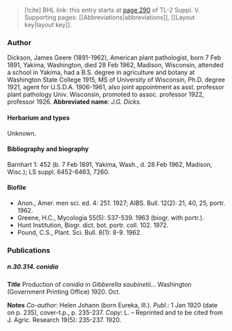 > [!cite] BHL link: this entry starts at [page 290](https://www.biodiversitylibrary.org/page/33259336) of TL-2 Suppl. V.
> Supporting pages: [[Abbreviations|abbreviations]], [[Layout key|layout key]].

### Author

Dickson, James Geere (1891-1962), American plant pathologist, born 7 Feb 1891, Yakima, Washington, died 28 Feb 1962, Madison, Wisconsin, attended a school in Yakima, had a B.S. degree in agriculture and botany at Washington State College 1915, MS of University of Wisconsin, Ph.D. degree 1921, agent for U.S.D.A. 1906-1961, also joint appointment as asst. professor plant pathology Univ. Wisconsin, promoted to assoc. professor 1922, professor 1926. 
**Abbreviated name**: *J.G. Dicks.*

#### Herbarium and types

Unknown.

#### Bibliography and biography

Barnhart 1: 452 (b. 7 Feb 1891, Yakima, Wash., d. 28 Feb 1962, Madison, Wisc.); LS suppl. 6452-6463, 7260.

#### Biofile

- Anon., Amer. men sci. ed. 4: 251. 1927; AIBS. Bull. 12(2): 21, 40, 25, portr. 1962.
- Greene, H.C., Mycologia 55(5): 537-539. 1963 (biogr. with portr.).
- Hunt Institution, Biogr. dict. bot. portr. coll. 102. 1972.
- Pound, C.S., Plant. Sci. Bull. 8(1): 8-9. 1962.

### Publications

##### n.30.314. conidia

**Title**
Production of *conidia* in *Gibberella saubinetii*... Washington (Government Printing Office) 1920. Oct.

**Notes**
*Co-author*: Helen Johann (born Eureka, Ill.).
*Publ*.: 1 Jan 1920 (date on p. 235), cover-t.p., p. 235-237. *Copy*: L. – Reprinted and to be cited from J. Agric. Research 19(5): 235-237. 1920.

